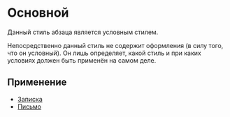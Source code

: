 # Основной

Данный стиль абзаца является условным стилем.

Непосредственно данный стиль не содержит оформления (в силу того, что он условный).
Он лишь определяет, какой стиль и при каких условиях должен быть применён
на самом деле.

## Применение

- [Записка](../../../../Шаблоны/Записка/)
- [Письмо](../../../../Шаблоны/Письмо/)
